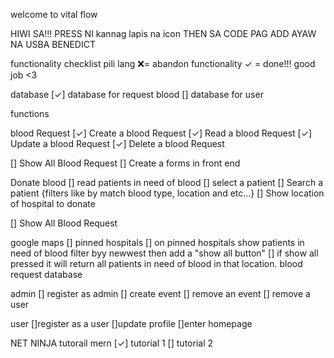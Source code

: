 welcome to vital flow 

HIWI SA!!! PRESS NI kannag lapis na icon THEN SA CODE PAG ADD
AYAW NA USBA BENEDICT

functionality checklist
 pili lang 
❌= abandon functionality
✓ = done!!! good job <3

database
[✓] database for request blood
[] database for user

functions

blood Request
[✓] Create a blood Request
[✓] Read a blood Request
[✓] Update a blood Request
[✓] Delete a blood Request

[] Show All Blood Request
[] Create a forms in front end

Donate blood
[] read patients in need of blood
[] select a patient
[] Search a patient {filters like by match blood type, location and etc...}
[] Show location of hospital to donate

[] Show All Blood Request

google maps
[] pinned hospitals
[] on pinned hospitals show patients in need of blood filter byy newwest then add a "show all button"
[] if show all pressed it will return all patients in need of blood in that location. blood request database

admin
[] register as admin
[] create event
[] remove an event
[] remove a user

user
[]register as a user
[]update profile
[]enter homepage

NET NINJA tutorail mern
[✓] tutorial 1
[] tutorial 2